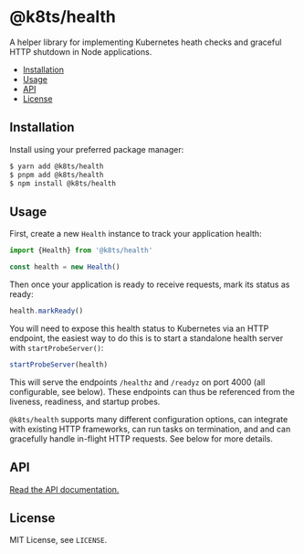# @k8ts/health

A helper library for implementing Kubernetes heath checks and graceful HTTP shutdown in Node applications.

- [Installation](#installation)
- [Usage](#usage)
- [API](#api)
- [License](#license)

## Installation

Install using your preferred package manager:

```bash
$ yarn add @k8ts/health
$ pnpm add @k8ts/health
$ npm install @k8ts/health
```

## Usage

First, create a new `Health` instance to track your application health:

```typescript
import {Health} from '@k8ts/health'

const health = new Health()
```

Then once your application is ready to receive requests, mark its status as ready:

```typescript
health.markReady()
```

You will need to expose this health status to Kubernetes via an HTTP endpoint, the easiest way to do this is to start a standalone health server with `startProbeServer()`:

```typescript
startProbeServer(health)
```

This will serve the endpoints `/healthz` and `/readyz` on port 4000 (all configurable, see below). These endpoints can thus be referenced from the liveness, readiness, and startup probes.

`@k8ts/health` supports many different configuration options, can integrate with existing HTTP frameworks, can run tasks on termination, and and can gracefully handle in-flight HTTP requests. See below for more details.

## API

[Read the API documentation.](./docs/modules.md)

## License

MIT License, see `LICENSE`.
